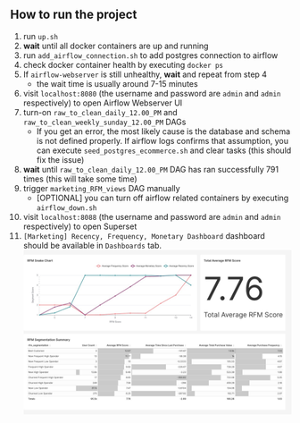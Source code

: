 ## How to run the project

1. run `up.sh`
2. **wait** until all docker containers are up and running
3. run `add_airflow_connection.sh` to add postgres connection to airflow
4. check docker container health by executing `docker ps`
5. If `airflow-webserver` is still unhealthy, **wait** and repeat from step 4 
    - the wait time is usually around 7-15 minutes
6. visit `localhost:8080` (the username and password are `admin` and `admin` respectively) to open Airflow Webserver UI
7. turn-on `raw_to_clean_daily_12.00_PM` and `raw_to_clean_weekly_sunday_12.00_PM` DAGs
    - If you get an error, the most likely cause is the database and schema is not defined properly. If airflow logs confirms that assumption, you can execute `seed_postgres_ecommerce.sh` and clear tasks (this should fix the issue)
8. **wait** until `raw_to_clean_daily_12.00_PM` DAG has ran successfully 791 times (this will take some time)
9. trigger `marketing_RFM_views` DAG manually
    - [OPTIONAL] you can turn off airflow related containers by executing `airflow_down.sh`
11. visit `localhost:8088` (the username and password are `admin` and `admin` respectively) to open Superset
12. `[Marketing] Recency, Frequency, Monetary Dashboard` dashboard should be available in `Dashboards` tab. ![](docs/img/marketing-rfm-dashboard.jpg)